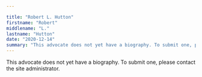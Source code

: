 ```yaml
---

title: "Robert L. Hutton"
firstname: "Robert"
middlename: "L."
lastname: "Hutton"
date: "2020-12-14"
summary: "This advocate does not yet have a biography. To submit one, please contact the site administrator."
---
```

This advocate does not yet have a biography. To submit one, please contact the site administrator.

